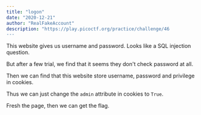```yaml
---
title: "logon"
date: "2020-12-21"
author: "RealFakeAccount"
description: "https://play.picoctf.org/practice/challenge/46
---
```

This website gives us username and password. Looks like a SQL injection question.

But after a few trial, we find that it seems they don't check password at all.

Then we can find that this website store username, password and privilege in cookies.

Thus we can just change the `admin` attribute in cookies to `True`.

Fresh the page, then we can get the flag.